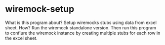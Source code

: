 # wiremock-setup
What is this program about? Setup wiremocks stubs using data from excel sheet.
How? Run the wiremock standalone version.
Then run this program to confiure the wiremock instance by creating multiple stubs for each row in the excel sheet.
